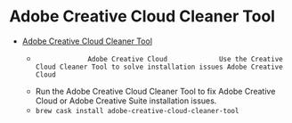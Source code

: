 # Adobe Creative Cloud Cleaner Tool
- [Adobe Creative Cloud Cleaner Tool](https://helpx.adobe.com/creative-cloud/kb/cc-cleaner-tool-installation-problems.html)
  -                  Adobe Creative Cloud             Use the Creative Cloud Cleaner Tool to solve installation issues Adobe Creative Cloud
  - Run the Adobe Creative Cloud Cleaner Tool to fix Adobe Creative Cloud or Adobe Creative Suite installation issues.
  - `brew cask install adobe-creative-cloud-cleaner-tool`
